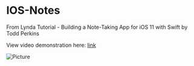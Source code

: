 # IOS-Notes

From Lynda Tutorial - Building a Note-Taking App for iOS 11 with Swift by Todd Perkins

View video demonstration here: [link](https://youtu.be/MBLiV-oB_PE)

![Picture](https://i.imgur.com/b3QIgJc.png)

